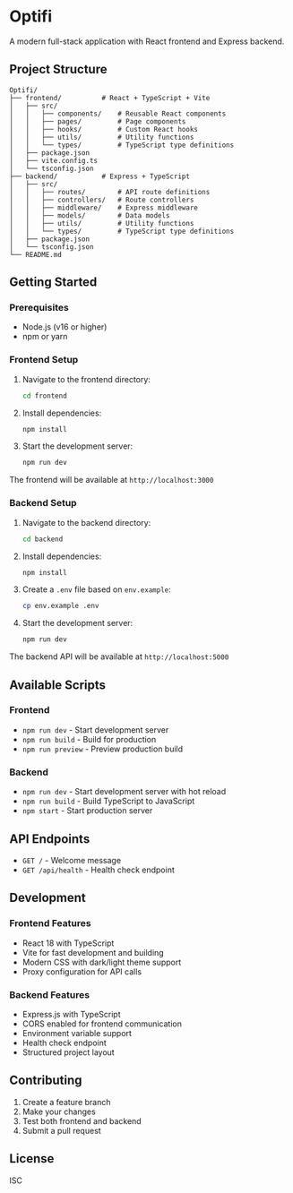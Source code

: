 # Optifi

A modern full-stack application with React frontend and Express backend.

## Project Structure

```
Optifi/
├── frontend/          # React + TypeScript + Vite
│   ├── src/
│   │   ├── components/    # Reusable React components
│   │   ├── pages/         # Page components
│   │   ├── hooks/         # Custom React hooks
│   │   ├── utils/         # Utility functions
│   │   └── types/         # TypeScript type definitions
│   ├── package.json
│   ├── vite.config.ts
│   └── tsconfig.json
├── backend/           # Express + TypeScript
│   ├── src/
│   │   ├── routes/        # API route definitions
│   │   ├── controllers/   # Route controllers
│   │   ├── middleware/    # Express middleware
│   │   ├── models/        # Data models
│   │   ├── utils/         # Utility functions
│   │   └── types/         # TypeScript type definitions
│   ├── package.json
│   └── tsconfig.json
└── README.md
```

## Getting Started

### Prerequisites

- Node.js (v16 or higher)
- npm or yarn

### Frontend Setup

1. Navigate to the frontend directory:
   ```bash
   cd frontend
   ```

2. Install dependencies:
   ```bash
   npm install
   ```

3. Start the development server:
   ```bash
   npm run dev
   ```

The frontend will be available at `http://localhost:3000`

### Backend Setup

1. Navigate to the backend directory:
   ```bash
   cd backend
   ```

2. Install dependencies:
   ```bash
   npm install
   ```

3. Create a `.env` file based on `env.example`:
   ```bash
   cp env.example .env
   ```

4. Start the development server:
   ```bash
   npm run dev
   ```

The backend API will be available at `http://localhost:5000`

## Available Scripts

### Frontend

- `npm run dev` - Start development server
- `npm run build` - Build for production
- `npm run preview` - Preview production build

### Backend

- `npm run dev` - Start development server with hot reload
- `npm run build` - Build TypeScript to JavaScript
- `npm start` - Start production server

## API Endpoints

- `GET /` - Welcome message
- `GET /api/health` - Health check endpoint

## Development

### Frontend Features

- React 18 with TypeScript
- Vite for fast development and building
- Modern CSS with dark/light theme support
- Proxy configuration for API calls

### Backend Features

- Express.js with TypeScript
- CORS enabled for frontend communication
- Environment variable support
- Health check endpoint
- Structured project layout

## Contributing

1. Create a feature branch
2. Make your changes
3. Test both frontend and backend
4. Submit a pull request

## License

ISC 
